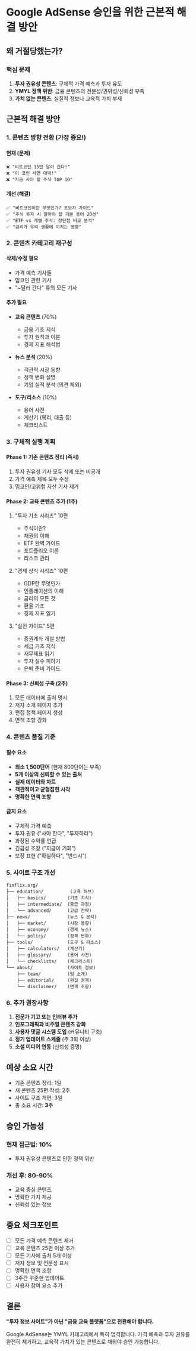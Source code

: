 # Google AdSense 승인을 위한 근본적 해결 방안

## 왜 거절당했는가?

### 핵심 문제
1. **투자 권유성 콘텐츠**: 구체적 가격 예측과 투자 유도
2. **YMYL 정책 위반**: 금융 콘텐츠의 전문성/권위성/신뢰성 부족
3. **가치 없는 콘텐츠**: 실질적 정보나 교육적 가치 부재

## 근본적 해결 방안

### 1. 콘텐츠 방향 전환 (가장 중요!)

#### 현재 (문제)
```
❌ "비트코인 15만 달러 간다!"
❌ "이 코인 사면 대박!"
❌ "지금 사야 할 주식 TOP 10"
```

#### 개선 (해결)
```
✅ "비트코인이란 무엇인가? 초보자 가이드"
✅ "주식 투자 시 알아야 할 기본 용어 20선"
✅ "ETF vs 개별 주식: 장단점 비교 분석"
✅ "금리가 우리 생활에 미치는 영향"
```

### 2. 콘텐츠 카테고리 재구성

#### 삭제/수정 필요
- 가격 예측 기사들
- 밈코인 관련 기사
- "~달러 간다" 류의 모든 기사

#### 추가 필요
- **교육 콘텐츠** (70%)
  - 금융 기초 지식
  - 투자 원칙과 이론
  - 경제 지표 해석법
  
- **뉴스 분석** (20%)
  - 객관적 시장 동향
  - 정책 변화 설명
  - 기업 실적 분석 (의견 제외)
  
- **도구/리소스** (10%)
  - 용어 사전
  - 계산기 (복리, 대출 등)
  - 체크리스트

### 3. 구체적 실행 계획

#### Phase 1: 기존 콘텐츠 정리 (즉시)
1. 투자 권유성 기사 모두 삭제 또는 비공개
2. 가격 예측 제목 모두 수정
3. 밈코인/고위험 자산 기사 제거

#### Phase 2: 교육 콘텐츠 추가 (1주)
1. "투자 기초 시리즈" 10편
   - 주식이란?
   - 채권의 이해
   - ETF 완벽 가이드
   - 포트폴리오 이론
   - 리스크 관리

2. "경제 상식 시리즈" 10편
   - GDP란 무엇인가
   - 인플레이션의 이해
   - 금리의 모든 것
   - 환율 기초
   - 경제 지표 읽기

3. "실전 가이드" 5편
   - 증권계좌 개설 방법
   - 세금 기초 지식
   - 재무제표 읽기
   - 투자 실수 피하기
   - 은퇴 준비 가이드

#### Phase 3: 신뢰성 구축 (2주)
1. 모든 데이터에 출처 명시
2. 저자 소개 페이지 추가
3. 편집 정책 페이지 생성
4. 면책 조항 강화

### 4. 콘텐츠 품질 기준

#### 필수 요소
- **최소 1,500단어** (현재 800단어는 부족)
- **5개 이상의 신뢰할 수 있는 출처**
- **실제 데이터와 차트**
- **객관적이고 균형잡힌 시각**
- **명확한 면책 조항**

#### 금지 요소
- 구체적 가격 예측
- 투자 권유 ("사야 한다", "투자하라")
- 과장된 수익률 언급
- 긴급성 조장 ("지금이 기회")
- 보장 표현 ("확실하다", "반드시")

### 5. 사이트 구조 개선

```
finflix.org/
├── education/          (교육 허브)
│   ├── basics/        (기초 지식)
│   ├── intermediate/  (중급 과정)
│   └── advanced/      (고급 전략)
├── news/              (뉴스 & 분석)
│   ├── market/        (시장 동향)
│   ├── economy/       (경제 뉴스)
│   └── policy/        (정책 변화)
├── tools/             (도구 & 리소스)
│   ├── calculators/   (계산기)
│   ├── glossary/      (용어 사전)
│   └── checklists/    (체크리스트)
└── about/             (사이트 정보)
    ├── team/          (팀 소개)
    ├── editorial/     (편집 정책)
    └── disclaimer/    (면책 조항)
```

### 6. 추가 권장사항

1. **전문가 기고 또는 인터뷰 추가**
2. **인포그래픽과 비주얼 콘텐츠 강화**
3. **사용자 댓글 시스템 도입** (커뮤니티 구축)
4. **정기 업데이트 스케줄** (주 3회 이상)
5. **소셜 미디어 연동** (신뢰성 증명)

## 예상 소요 시간

- 기존 콘텐츠 정리: 1일
- 새 콘텐츠 25편 작성: 2주
- 사이트 구조 개편: 3일
- 총 소요 시간: **3주**

## 승인 가능성

### 현재 접근법: 10%
- 투자 권유성 콘텐츠로 인한 정책 위반

### 개선 후: 80-90%
- 교육 중심 콘텐츠
- 명확한 가치 제공
- 신뢰성 있는 정보

## 중요 체크포인트

- [ ] 모든 가격 예측 콘텐츠 제거
- [ ] 교육 콘텐츠 25편 이상 추가
- [ ] 모든 기사에 출처 5개 이상
- [ ] 저자 정보 및 전문성 표시
- [ ] 명확한 면책 조항
- [ ] 3주간 꾸준한 업데이트
- [ ] 사용자 참여 요소 추가

## 결론

**"투자 정보 사이트"가 아닌 "금융 교육 플랫폼"으로 전환해야 합니다.**

Google AdSense는 YMYL 카테고리에서 특히 엄격합니다. 
가격 예측과 투자 권유를 완전히 제거하고, 
교육적 가치가 있는 콘텐츠로 채워야 승인 가능합니다.
